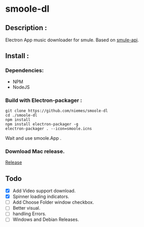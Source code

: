 # smoole-dl

## Description :

Electron App music downloader for smule.
Based on [smule-api](https://github.com/CodeDotJS/smule-api).

## Install :

### Dependencies:
- NPM
- NodeJS

### Build with Electron-packager :

```
git clone https://github.com/niemes/smoole-dl
cd ./smoole-dl
npm install
npm install electron-packager -g
electron-packager . --icon=smoole.icns
```
Wait and use smoole.App .

### Download Mac release.
[Release](https://github.com/niemes/smoole-dl/releases)

## Todo

- [X] Add Video support download.
- [X] Spinner loading indicators.
- [ ] Add Choose Folder window checkbox.
- [ ] Better visual.
- [ ] handling Errors.
- [ ] Windows and Debian Releases.

